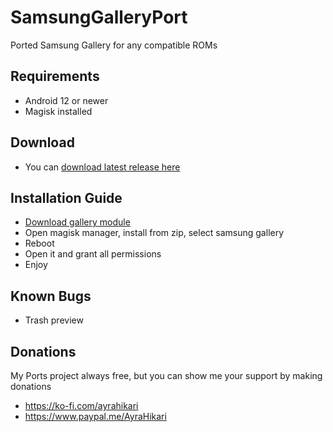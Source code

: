 # SamsungGalleryPort
Ported Samsung Gallery for any compatible ROMs

## Requirements
- Android 12 or newer
- Magisk installed

## Download
- You can [download latest release here](https://www.pling.com/p/2093621)

## Installation Guide
- [Download gallery module](https://www.pling.com/p/2093621)
- Open magisk manager, install from zip, select samsung gallery
- Reboot
- Open it and grant all permissions
- Enjoy

## Known Bugs
- Trash preview

## Donations
My Ports project always free, but you can show me your support by making donations
- https://ko-fi.com/ayrahikari
- https://www.paypal.me/AyraHikari
